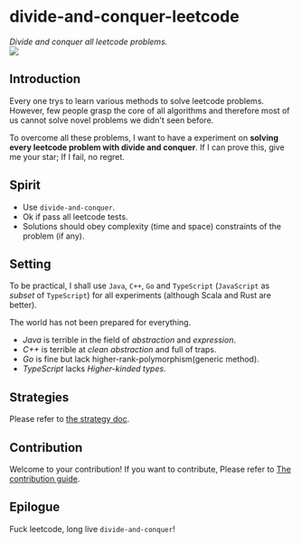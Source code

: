 # divide-and-conquer-leetcode
*Divide and conquer all leetcode problems.*  
![](https://us-central1-progress-markdown.cloudfunctions.net/progress/10)

## Introduction
Every one trys to learn various methods to solve leetcode problems.
However, few people grasp the core of all algorithms and 
therefore most of us cannot solve novel problems we didn't seen before.

To overcome all these problems, 
I want to have a experiment on **solving every leetcode problem with divide and conquer**.
If I can prove this, give me your star;
If I fail, no regret.

## Spirit
- Use `divide-and-conquer`.
- Ok if pass all leetcode tests.
- Solutions should obey complexity (time and space) constraints of the problem (if any).

## Setting
To be practical, I shall use `Java`, `C++`, `Go` and `TypeScript` (`JavaScript` as *subset* of `TypeScript`) 
for all experiments (although Scala and Rust are better).

The world has not been prepared for everything.
- *Java* is terrible in the field of *abstraction* and *expression*.
- *C++* is terrible at *clean abstraction* and full of traps.
- *Go* is fine but lack higher-rank-polymorphism(generic method).
- *TypeScript* lacks *Higher-kinded types*.

## Strategies
Please refer to [the strategy doc](doc/strategy/Abstract.md).

## Contribution
Welcome to your contribution! 
If you want to contribute, Please refer to [The contribution guide](doc/leetcode/README.md).

## Epilogue
Fuck leetcode, long live `divide-and-conquer`!
